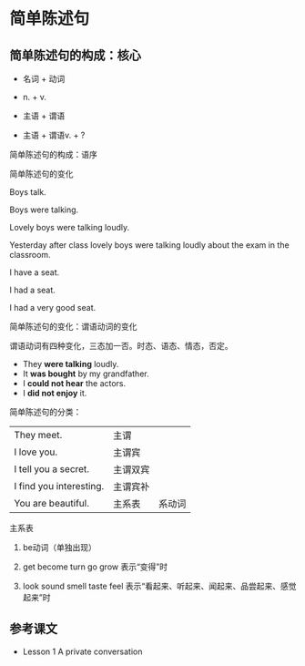# 简单陈述句

## 简单陈述句的构成：核心

- 名词 + 动词

- n. + v.

- 主语 + 谓语

- 主语 + 谓语v. + ?



简单陈述句的构成：语序

简单陈述句的变化

Boys talk.

Boys were talking.

Lovely boys were talking loudly.

Yesterday after class lovely boys were talking loudly about the exam in the classroom.



I have a seat.

I had a seat.

I had a very good seat.



简单陈述句的变化：谓语动词的变化

谓语动词有四种变化，三态加一否。时态、语态、情态，否定。

- They **were talking** loudly.
- It **was bought** by my grandfather.
- I **could not hear** the actors.
- I **did not enjoy** it.





简单陈述句的分类：

|                         |          |        |
| ----------------------- | -------- | ------ |
| They meet.              | 主谓     |        |
| I love you.             | 主谓宾   |        |
| I tell you a secret.    | 主谓双宾 |        |
| I find you interesting. | 主谓宾补 |        |
| You are beautiful.      | 主系表   | 系动词 |



主系表

1. be动词（单独出现）

2. get become turn go grow 表示“变得”时
3. look sound smell taste feel 表示“看起来、听起来、闻起来、品尝起来、感觉起来”时















## 参考课文

- Lesson 1 A private conversation

